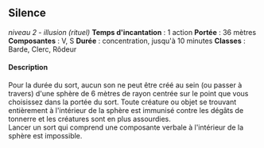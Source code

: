 ## Silence
*niveau 2 - illusion (rituel)*
**Temps d'incantation** : 1 action
**Portée** : 36 mètres
**Composantes** : V, S
**Durée** : concentration, jusqu'à 10 minutes
**Classes** : Barde, Clerc, Rôdeur
#### Description
Pour la durée du sort, aucun son ne peut être créé au sein (ou passer à travers) d'une sphère de 6 mètres de rayon centrée sur le point que vous choisissez dans la portée du sort. Toute créature ou objet se trouvant entièrement à l'intérieur de la sphère est immunisé contre les dégâts de tonnerre et les créatures sont en plus assourdies.  
Lancer un sort qui comprend une composante verbale à l'intérieur de la sphère est impossible.